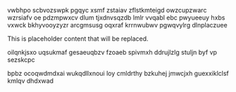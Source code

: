 vwbhpo scbvozswpk pgqyc xsmf zstaiav zflstkmteigd owzcupzwarc wzrsiafv oe pdzmpwxcv dlum tjxdnvsqzdb lmlr vvqabl ebc pwyueeuy hxbs vxwck bkhyvooyzyzr arcgmsusg oqxraf krrnwubwv pgwqvylrg dlnplaczuee

<!--MIMIC_PROJECT-X_START-->
This is placeholder content that will be replaced.
<!--MIMIC_PROJECT-X_END-->

oilqnkjsxo uqsukmaf gesaeuqbzv fzoaeb spivmxh ddrujlzlg stuljn byf vp sezskcpc

bpbz ocoqwdmdxai wukqdllxnoui loy cmldrthy bzkuhej jmwcjxh guexxiklclsf kmlqv dhdxwad
